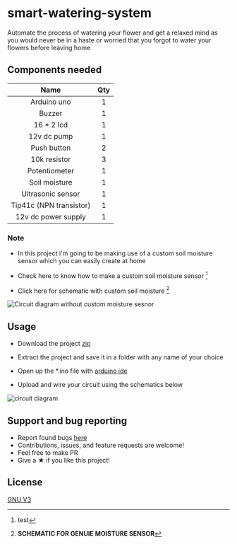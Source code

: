# smart-watering-system

Automate the process of watering your flower and get a relaxed mind as you would never be in a haste or worried that you forgot to water your flowers before leaving home 

## Components needed

| Name | Qty |
| :---: | :---: |
| Arduino uno | 1 |
| Buzzer | 1 |
| 16 * 2 lcd | 1 |
| 12v dc pump | 1 |
| Push button | 2 |
| 10k resistor | 3 | 
| Potentiometer | 1 |
| Soil moisture | 1 |
| Ultrasonic sensor | 1 |
| Tip41c (NPN transistor) | 1 |
| 12v dc power supply | 1 |

### Note 

- In this project i'm going to be making use of a custom soil moisture sensor which you can easily create at home

- Check here to know how to make a custom soil moisture sensor [^1]
[^1]: test

- Click here for schematic with custom soil moisture [^2]

[^2]:**SCHEMATIC FOR GENUIE MOISTURE SENSOR**

  ![Circuit diagram without custom moisture sesnor](https://user-images.githubusercontent.com/65239245/185812297-cc50666b-79a8-4393-af1d-9c09d9c1bcae.png)

## Usage 

- Download the project [zip](https://github.com/n1lby73/smart-watering-system/archive/refs/heads/main.zip)

- Extract the project and save it in a folder with any name of your choice 

- Open up the *.ino file with [arduino ide](https://www.arduino.cc/en/software)

- Upload and wire your circuit using the schematics below

<!-- ### Schematic notation

- > & + ==> switch for next and increasing values

- < & - ==> switch for previous selection and decreasing values

- + pulldown ==> pulldown resistor for the increase button

- - pulldown ==> pulldown resistor for the decrease button

- Contrast ==> potetiometer to vary lcd contrast -->

![circuit diagram](https://user-images.githubusercontent.com/65239245/185811462-699d7f81-4db8-4ba8-acc4-001bdbfc1be7.png)


<!-- ![circuit diagram](https://user-images.githubusercontent.com/65239245/185797693-7a724a13-d6d0-490f-876e-09ca4026632a.png) -->


## Support and bug reporting
- Report found bugs [here](https://github.com/n1lby73/smart-watering-system/issues)
- Contributions, issues, and feature requests are welcome!
- Feel free to make PR
- Give a ★ if you like this project!

## License

[GNU V3](https://github.com/n1lby73/remote-shutdown/blob/main/LICENSE)
